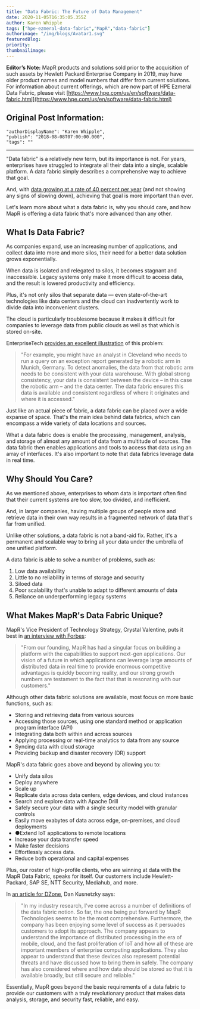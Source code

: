```yaml
---
title: "Data Fabric: The Future of Data Management"
date: 2020-11-05T16:35:05.355Z
author: Karen Whipple 
tags: ["hpe-ezmeral-data-fabric","MapR","data-fabric"]
authorimage: "/img/blogs/Avatar1.svg"
featuredBlog:
priority:
thumbnailimage:
---
```

**Editor’s Note:** MapR products and solutions sold prior to the acquisition of such assets by Hewlett Packard Enterprise Company in 2019, may have older product names and model numbers that differ from current solutions. For information about current offerings, which are now part of HPE Ezmeral Data Fabric, please visit [https://www.hpe.com/us/en/software/data-fabric.html](https://www.hpe.com/us/en/software/data-fabric.html)

## Original Post Information:

```
"authorDisplayName": "Karen Whipple",
"publish": "2018-08-08T07:00:00.000",
"tags": ""
```
---
"Data fabric" is a relatively new term, but its importance is not. For years, enterprises have struggled to integrate all their data into a single, scalable platform. A data fabric simply describes a comprehensive way to achieve that goal.

And, with [data growing at a rate of 40 percent per year](https://www.emc.com/leadership/digital-universe/2014iview/executive-summary.htm) (and not showing any signs of slowing down), achieving that goal is more important than ever.

Let's learn more about what a data fabric is, why you should care, and how MapR is offering a data fabric that's more advanced than any other.

## What Is Data Fabric?

As companies expand, use an increasing number of applications, and collect data into more and more silos, their need for a better data solution grows exponentially.

When data is isolated and relegated to silos, it becomes stagnant and inaccessible. Legacy systems only make it more difficult to access data, and the result is lowered productivity and efficiency.

Plus, it's not only silos that separate data — even state-of-the-art technologies like data centers and the cloud can inadvertently work to divide data into inconvenient clusters.

The cloud is particularly troublesome because it makes it difficult for companies to leverage data from public clouds as well as that which is stored on-site.

EnterpriseTech [provides an excellent illustration](https://enterprisetech.com/2017/10/02/global-data-fabric-takes-diversity-data-types/) of this problem:

>"For example, you might have an analyst in Cleveland who needs to run a query on an exception report generated by a robotic arm in Munich, Germany. To detect anomalies, the data from that robotic arm needs to be consistent with your data warehouse. With global strong consistency, your data is consistent between the device – in this case the robotic arm – and the data center. The data fabric ensures this data is available and consistent regardless of where it originates and where it is accessed."

Just like an actual piece of fabric, a data fabric can be placed over a wide expanse of space. That's the main idea behind data fabrics, which can encompass a wide variety of data locations and sources.

What a data fabric does is enable the processing, management, analysis, and storage of almost any amount of data from a multitude of sources. The data fabric then enables applications and tools to access that data using an array of interfaces. It's also important to note that data fabrics leverage data in real time.  

## Why Should You Care?

As we mentioned above, enterprises to whom data is important often find that their current systems are too slow, too divided, and inefficient.

And, in larger companies, having multiple groups of people store and retrieve data in their own way results in a fragmented network of data that's far from unified.

Unlike other solutions, a data fabric is not a band-aid fix. Rather, it's a permanent and scalable way to bring all your data under the umbrella of one unified platform.

A data fabric is able to solve a number of problems, such as:

1.  Low data availability
2.  Little to no reliability in terms of storage and security
3.  Siloed data
4.  Poor scalability that's unable to adapt to different amounts of data
5.  Reliance on underperforming legacy systems

## What Makes MapR's Data Fabric Unique?

MapR's Vice President of Technology Strategy, Crystal Valentine, puts it best in [an interview with Forbes](https://forbes.com/sites/danwoods/2017/11/14/mapr-why-data-fabric-is-now-vital-to-the-app-stack):

>"From our founding, MapR has had a singular focus on building a platform with the capabilities to support next-gen applications. Our vision of a future in which applications can leverage large amounts of distributed data in real time to provide enormous competitive advantages is quickly becoming reality, and our strong growth numbers are testament to the fact that that is resonating with our customers."

Although other data fabric solutions are available, most focus on more basic functions, such as:

*   Storing and retrieving data from various sources
*   Accessing those sources, using one standard method or application program interface (API)
*   Integrating data both within and across sources
*   Applying processing or real-time analytics to data from any source
*   Syncing data with cloud storage
*   Providing backup and disaster recovery (DR) support

MapR's data fabric goes above and beyond by allowing you to:

*   Unify data silos
*   Deploy anywhere
*   Scale up
*   Replicate data across data centers, edge devices, and cloud instances
*   Search and explore data with Apache Drill
*   Safely secure your data with a single security model with granular controls
*   Easily move exabytes of data across edge, on-premises, and cloud deployments
*   ●Extend IoT applications to remote locations
*   Increase your data transfer speed
*   Make faster decisions
*   Effortlessly access data.
*   Reduce both operational and capital expenses

Plus, our roster of high-profile clients, who are winning at data with the MapR Data Fabric, speaks for itself. Our customers include Hewlett-Packard, SAP SE, NTT Security, Mediahub, and more.

In [an article for DZone](https://dzone.com/articles/the-rise-of-the-data-fabric), Dan Kusnetzky says:

>"In my industry research, I've come across a number of definitions of the data fabric notion. So far, the one being put forward by MapR Technologies seems to be the most comprehensive. Furthermore, the company has been enjoying some level of success as it persuades customers to adopt its approach. The company appears to understand the importance of distributed processing in the era of mobile, cloud, and the fast proliferation of IoT and how all of these are important members of enterprise computing applications. They also appear to understand that these devices also represent potential threats and have discussed how to bring them in safely. The company has also considered where and how data should be stored so that it is available broadly, but still secure and reliable."

Essentially, MapR goes beyond the basic requirements of a data fabric to provide our customers with a truly revolutionary product that makes data analysis, storage, and security fast, reliable, and easy.